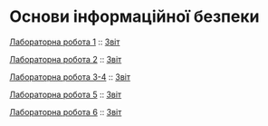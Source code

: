# Основи інформаційної безпеки

[Лабораторна робота 1](https://github.com/anton-babych/ib-2course/tree/master/lab1) ::
[Звіт](https://docs.google.com/document/d/1lPm3k2IKkDO6ID3A73lwF0auWakWbilA0XdT5Rwi-To/edit?usp=sharing)


[Лабораторна робота 2](https://github.com/anton-babych/ib-2course/tree/master/lab2) ::
[Звіт]()


[Лабораторна робота 3-4](https://github.com/anton-babych/ib-2course/tree/master/lab34) ::
[Звіт]()


[Лабораторна робота 5](https://github.com/anton-babych/ib-2course/tree/master/lab5) :: 
[Звіт]()


[Лабораторна робота 6](https://github.com/anton-babych/ib-2course/tree/master/lab6) :: 
[Звіт]()
